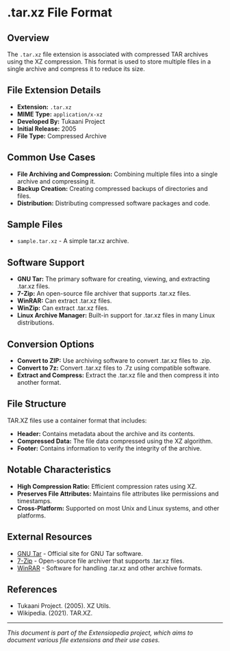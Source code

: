 # .tar.xz File Format

## Overview

The `.tar.xz` file extension is associated with compressed TAR archives using the XZ compression. This format is used to store multiple files in a single archive and compress it to reduce its size.

## File Extension Details

- **Extension:** `.tar.xz`
- **MIME Type:** `application/x-xz`
- **Developed By:** Tukaani Project
- **Initial Release:** 2005
- **File Type:** Compressed Archive

## Common Use Cases

- **File Archiving and Compression:** Combining multiple files into a single archive and compressing it.
- **Backup Creation:** Creating compressed backups of directories and files.
- **Distribution:** Distributing compressed software packages and code.

## Sample Files

- `sample.tar.xz` - A simple tar.xz archive.

## Software Support

- **GNU Tar:** The primary software for creating, viewing, and extracting .tar.xz files.
- **7-Zip:** An open-source file archiver that supports .tar.xz files.
- **WinRAR:** Can extract .tar.xz files.
- **WinZip:** Can extract .tar.xz files.
- **Linux Archive Manager:** Built-in support for .tar.xz files in many Linux distributions.

## Conversion Options

- **Convert to ZIP:** Use archiving software to convert .tar.xz files to .zip.
- **Convert to 7z:** Convert .tar.xz files to .7z using compatible software.
- **Extract and Compress:** Extract the .tar.xz file and then compress it into another format.

## File Structure

TAR.XZ files use a container format that includes:
- **Header:** Contains metadata about the archive and its contents.
- **Compressed Data:** The file data compressed using the XZ algorithm.
- **Footer:** Contains information to verify the integrity of the archive.

## Notable Characteristics

- **High Compression Ratio:** Efficient compression rates using XZ.
- **Preserves File Attributes:** Maintains file attributes like permissions and timestamps.
- **Cross-Platform:** Supported on most Unix and Linux systems, and other platforms.

## External Resources

- [GNU Tar](https://www.gnu.org/software/tar/) - Official site for GNU Tar software.
- [7-Zip](https://www.7-zip.org/) - Open-source file archiver that supports .tar.xz files.
- [WinRAR](https://www.rarlab.com/) - Software for handling .tar.xz and other archive formats.

## References

- Tukaani Project. (2005). XZ Utils.
- Wikipedia. (2021). TAR.XZ.

---

*This document is part of the Extensiopedia project, which aims to document various file extensions and their use cases.*
